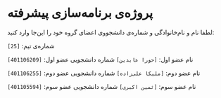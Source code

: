 # پروژه‌ی برنامه‌سازی پیشرفته
لطفا نام و نام‌خانوادگی و شماره‌ی دانشجووی اعضای گروه خود را این‌جا وارد کنید:

شماره‌ی تیم: `[25]`

نام عضو اول: `[حورا عابدین]`
شماره دانشجویی عضو اول: `[401106209]`

نام عضو دوم: `[ملیکا علی‌زاده]`
شماره دانشجویی عضو دوم: `[401106255]`

نام عضو سوم: `[ثمین اکبری]`
شماره دانشجویی عضو سوم: `[401105594]`
